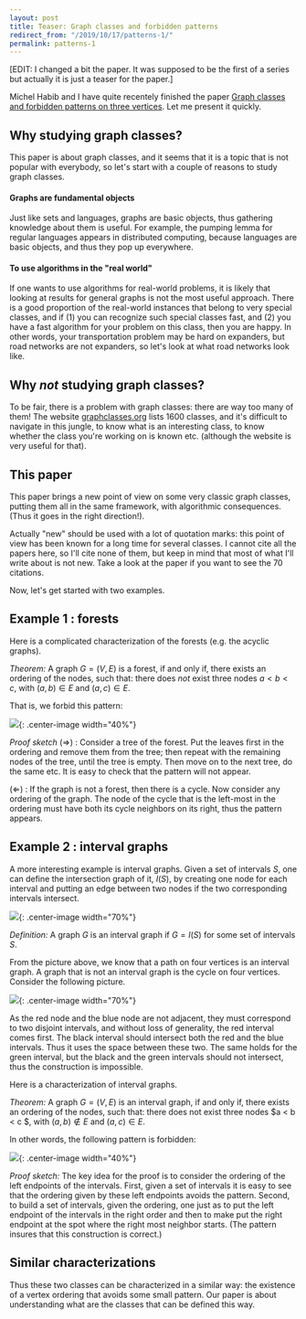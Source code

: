 ```yaml
---
layout: post
title: Teaser: Graph classes and forbidden patterns
redirect_from: "/2019/10/17/patterns-1/"
permalink: patterns-1
---
```


[EDIT: I changed a bit the paper. It was supposed to be the first of a 
series but actually it is just a teaser for the paper.]

Michel Habib and I have quite recentely finished the paper 
[Graph classes and forbidden patterns on three vertices](https://arxiv.org/abs/1812.05913). 
Let me present it quickly.

## Why studying graph classes?

This paper is about graph classes, and it seems that it is a topic 
that is not popular with everybody, so let's start with a couple of 
reasons to study graph classes.

#### Graphs are fundamental objects 
Just like sets and languages, graphs are basic objects, thus gathering 
knowledge about them is useful. For example, the pumping lemma
for regular languages appears in distributed computing, because 
languages are basic objects, and thus they pop up everywhere. 

#### To use algorithms in the "real world"
If one wants to use algorithms for real-world problems, it is likely 
that looking at results for general graphs is not the most useful 
approach. There is a good proportion of the real-world instances that
belong to very special classes, and if (1) you can recognize such 
special classes fast, and (2) you have a fast algorithm for your problem 
on this class, then you are happy. In other words,
your transportation problem may be hard on expanders, but road networks 
are not expanders, so let's look at what road networks look like. 

## Why *not* studying graph classes?

To be fair, there is a problem with graph classes: 
there are way too many of them! The website 
[graphclasses.org](http://graphclasses.org) lists 1600 classes, and it's 
difficult to navigate in this jungle, to know what is an interesting
class, to know whether the class you're working on is known etc.
(although the website is very useful for that).

## This paper 
This paper brings a new point of view on some very classic graph classes, 
putting them all in the same framework, with algorithmic consequences.
(Thus it goes in the right direction!). 

Actually "new" should be used with a lot of quotation marks: this point of view 
has been known for a long time for several classes. I cannot cite all 
the papers here, so I'll cite none of them, but keep in mind that most of 
what I'll write about is not new. Take a look at the paper if you want 
to see the 70 citations.

Now, let's get started with two examples.

## Example 1 : forests 

Here is a complicated characterization of the forests (e.g. the acyclic 
graphs).

*Theorem:* A graph $G=(V,E)$ is a forest, if and only if, there exists an ordering 
of the nodes, such that: there does *not* exist three nodes $a < b < c$, with 
 $(a,b)\in E$ and $(a,c)\in E$.
 
That is, we forbid this pattern: 

![](../assets/tree.jpg){: .center-image width="40%"}

*Proof sketch*
$(\Rightarrow)$ : Consider a tree of the forest. Put the leaves 
first in the ordering and remove them from the tree; then repeat 
with the remaining nodes of the tree, until the tree is empty. 
Then move on to the next tree, do the same etc. 
It is easy to check that the pattern will not appear.

$(\Leftarrow)$ : If the graph is not a forest, then there is a cycle. 
Now consider any ordering of the graph. The node of the cycle that is 
the left-most in the ordering must have both its cycle neighbors on 
its right, thus the pattern appears.

## Example 2 : interval graphs

A more interesting example is interval graphs. Given a set of intervals
$S$, one can define the intersection graph of it, $I(S)$, by creating one 
node for each interval and putting an edge between two nodes if the two 
corresponding intervals intersect. 

![](../assets/interval-1.jpg){: .center-image width="70%"}

*Definition:* A graph $G$ is an interval graph if $G=I(S)$ for some set 
of intervals $S$.

From the picture above, we know that a path on four vertices is an 
interval graph. A graph that is not an interval graph is the cycle on 
four vertices. Consider the following picture. 

![](../assets/interval-2.jpg){: .center-image width="70%"}

As the red node and the 
blue node are not adjacent, they must correspond to two disjoint 
intervals, and without loss of generality, the red interval comes first. 
The black interval should intersect both the red and the blue intervals. 
Thus it uses the space between these two.
The same holds for the green interval, but the black and the green 
intervals should not intersect, thus the construction is impossible.

Here is a characterization of interval graphs.

*Theorem:* A graph $G=(V,E)$ is an interval graph, if and only if, 
there exists an ordering of the nodes, such that: there does not exist 
three nodes $a < b < c $, with $(a,b)\notin E$ and $(a,c)\in E$.

In other words, the following pattern is forbidden: 

![](../assets/interval-pattern.jpg){: .center-image width="40%"}

*Proof sketch:* 
The key idea for the proof is to consider the ordering of the left 
endpoints of the intervals. First, given a set of intervals 
it is easy to see that the ordering given by these left endpoints avoids 
the pattern. Second, to build a set of intervals, given the ordering, 
one just as to put the left endpoint of the intervals in the right order
and then to make put the right endpoint at the spot where the right most 
neighbor starts. (The pattern insures that this construction is correct.)

 
## Similar characterizations

Thus these two classes can be characterized in a 
similar way: the existence of a vertex ordering that 
avoids some small pattern. Our paper is about understanding what are the
classes that can be defined this way. 




 


